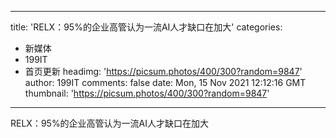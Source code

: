 
---
title: 'RELX：95%的企业高管认为一流AI人才缺口在加大'
categories: 
 - 新媒体
 - 199IT
 - 首页更新
headimg: 'https://picsum.photos/400/300?random=9847'
author: 199IT
comments: false
date: Mon, 15 Nov 2021 12:12:16 GMT
thumbnail: 'https://picsum.photos/400/300?random=9847'
---

<div>   
RELX：95%的企业高管认为一流AI人才缺口在加大  
</div>
            